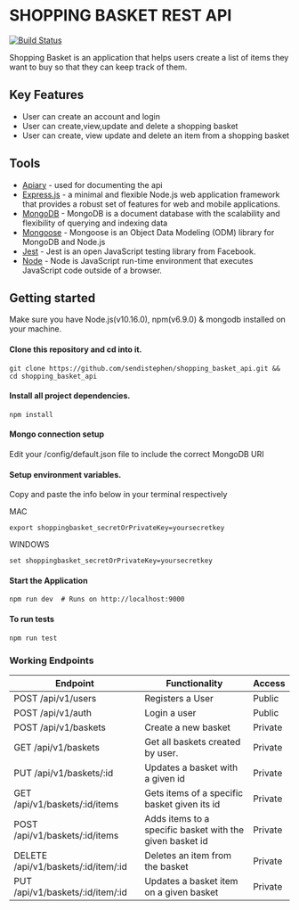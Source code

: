 # SHOPPING BASKET REST API

[![Build Status](https://travis-ci.org/sendistephen/shopping_basket_api.svg?branch=develop)](https://travis-ci.org/sendistephen/shopping_basket_api)

Shopping Basket is an application that helps users create a list of items they want to buy so that they can keep track of them.

## Key Features

- User can create an account and login
- User can create,view,update and delete a shopping basket
- User can create, view update and delete an item from a shopping basket

## Tools

- [Apiary](https://apiary.io/) - used for documenting the api
- [Express.js](https://expressjs.com/) - a minimal and flexible Node.js web application framework that provides a robust set of features for web and mobile applications.
- [MongoDB](https://www.mongodb.com/) - MongoDB is a document database with the scalability and flexibility of querying and indexing data
- [Mongoose](https://mongoosejs.com) - Mongoose is an Object Data Modeling (ODM) library for MongoDB and Node.js
- [Jest](https://jestjs.io/docs/en/getting-started) - Jest is an open JavaScript testing library from Facebook.
- [Node]() - Node is JavaScript run-time environment that executes JavaScript code outside of a browser.

## Getting started

Make sure you have Node.js(v10.16.0), npm(v6.9.0) & mongodb installed on your machine.

#### Clone this repository and cd into it.

```
git clone https://github.com/sendistephen/shopping_basket_api.git && cd shopping_basket_api
```

#### Install all project dependencies.

```
npm install
```

#### Mongo connection setup
Edit your /config/default.json file to include the correct MongoDB URI

#### Setup environment variables.

Copy and paste the info below in your terminal respectively

MAC

```
export shoppingbasket_secretOrPrivateKey=yoursecretkey
```

WINDOWS

```
set shoppingbasket_secretOrPrivateKey=yoursecretkey
```

#### Start the Application

```
npm run dev  # Runs on http://localhost:9000
```

#### To run tests

```
npm run test
```

### Working Endpoints

| Endpoint                            | Functionality                                            | Access  |
| ----------------------------------- | -------------------------------------------------------- | ------- |
| POST /api/v1/users                  | Registers a User                                         | Public  |
| POST /api/v1/auth                   | Login a user                                             | Public  |
| POST /api/v1/baskets                | Create a new basket                                      | Private |
| GET /api/v1/baskets                 | Get all baskets created by user.                         | Private |
| PUT /api/v1/baskets/:id             | Updates a basket with a given id                         | Private |
| GET /api/v1/baskets/:id/items       | Gets items of a specific basket given its id             | Private |
| POST /api/v1/baskets/:id/items      | Adds items to a specific basket with the given basket id | Private |
| DELETE /api/v1/baskets/:id/item/:id | Deletes an item from the basket                          | Private |
| PUT /api/v1/baskets/:id/item/:id    | Updates a basket item on a given basket                  | Private |
